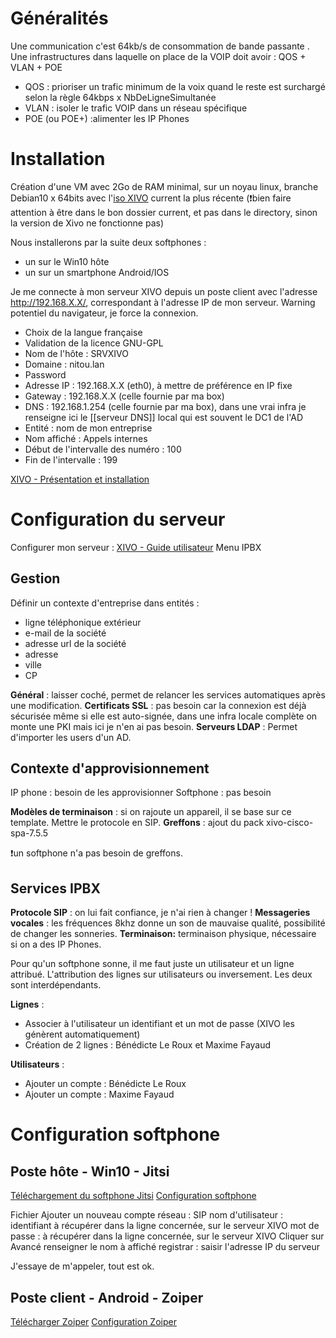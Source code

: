 # Généralités
Une communication c'est 64kb/s de consommation de bande passante . 
Une infrastructures dans laquelle on place de la VOIP doit avoir : QOS + VLAN + POE  
* QOS : prioriser un trafic minimum de la voix quand le reste est surchargé selon la règle 
64kbps x NbDeLigneSimultanée
* VLAN : isoler le trafic VOIP dans un réseau spécifique
* POE (ou POE+) :alimenter les IP Phones

# Installation
Création d'une VM avec 2Go de RAM minimal, sur un noyau linux, branche Debian10 x 64bits 
avec l'[iso XIVO](http://mirror.xivo.solutions/iso/xivo-current/) current la plus récente (❗bien faire attention à être dans le bon dossier current, et pas dans le directory, sinon la version de Xivo ne fonctionne pas)

Nous installerons par la suite deux softphones :
- un sur le Win10 hôte
- un sur un smartphone Android/IOS

Je me connecte à mon serveur XIVO depuis un poste client avec l'adresse http://192.168.X.X/, correspondant à l'adresse IP de mon serveur. 
Warning potentiel du navigateur, je force la connexion. 
* Choix de la langue française
* Validation de la licence GNU-GPL 
* Nom de l'hôte : SRVXIVO 
* Domaine : nitou.lan 
* Password  
* Adresse IP : 192.168.X.X (eth0), à mettre de préférence en IP fixe
* Gateway : 192.168.X.X (celle fournie par ma box) 
* DNS : 192.168.1.254  (celle fournie par ma box), dans une vrai infra je renseigne ici le [[serveur DNS]] local qui est souvent le DC1 de l'AD
* Entité : nom de mon entreprise
* Nom affiché : Appels internes  
* Début de l'intervalle des numéro : 100  
* Fin de l'intervalle : 199  

[XIVO - Présentation et installation](https://www.networklab.fr/xivo-presentation-et-installation/)

# Configuration du serveur

Configurer mon serveur : [XIVO - Guide utilisateur](https://assistance.ac-noumea.nc/IMG/pdf/xivo_guide_utilisateur.pdf)
Menu IPBX

## Gestion
Définir un contexte d'entreprise dans entités :
* ligne téléphonique extérieur
* e-mail de la société
* adresse url de la société
* adresse
* ville
* CP

**Général** : laisser coché, permet de relancer les services automatiques après une modification.
**Certificats SSL** : pas besoin car la connexion est déjà sécurisée même si elle est auto-signée, dans une infra locale complète on monte une PKI mais ici je n'en ai pas besoin.
**Serveurs LDAP** : Permet d'importer les users d'un AD. 

## Contexte d'approvisionnement
IP phone : besoin de les approvisionner
Softphone : pas besoin

**Modèles de terminaison** : si on rajoute un appareil, il se base sur ce template. Mettre le protocole en SIP.
**Greffons** : ajout du pack xivo-cisco-spa-7.5.5 

❗un softphone n'a pas besoin de greffons. 

## Services IPBX 
**Protocole SIP** : on lui fait confiance, je n'ai rien à changer ! 
**Messageries vocales** : les fréquences 8khz donne un son de mauvaise qualité, possibilité de changer les sonneries. 
**Terminaison:**  terminaison physique, nécessaire si on a des IP Phones.

Pour qu'un softphone sonne, il me faut juste un utilisateur et un ligne attribué. 
L'attribution des lignes sur utilisateurs ou inversement. Les deux sont interdépendants. 

**Lignes** :
* Associer à l'utilisateur un identifiant et un mot de passe (XIVO les génèrent automatiquement)  
* Création de 2 lignes : Bénédicte Le Roux et Maxime Fayaud

**Utilisateurs** :    
* Ajouter un compte : Bénédicte Le Roux
* Ajouter un compte : Maxime Fayaud

# Configuration softphone

## Poste hôte - Win10 - Jitsi

[Téléchargement du softphone Jitsi](https://desktop.jitsi.org/Main/Download.html)
[Configuration softphone](https://xivopourlesnuls.wordpress.com/2014/04/19/configuration-des-softphones/)

Fichier
	Ajouter un nouveau compte
		réseau : SIP
		nom d'utilisateur : identifiant à récupérer dans la ligne concernée, sur le serveur XIVO
		mot de passe : à récupérer dans la ligne concernée, sur le serveur XIVO
	Cliquer sur Avancé
		renseigner le nom à affiché
		registrar : saisir l'adresse IP du serveur

J'essaye de m'appeler, tout est ok. 

## Poste client - Android - Zoiper

[Télécharger Zoiper](https://www.zoiper.com/en/voip-softphone/download/current)
[Configuration Zoiper](https://docs.web2contact.com/pages/docs/fr/parametrages/utiliser-zoiper.html)

